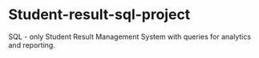 # Student-result-sql-project
SQL - only Student Result Management System with queries for analytics and reporting.
